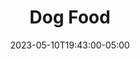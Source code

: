 ---
title: "Dog Food"
description: ""
lead: ""
date: 2023-05-10T19:43:00-05:00
lastmod: 2023-05-10T19:43:00-05:00
draft: false 
images: []
menu:
  docs:
    parent: "food-recipes"
    identifier: "dog-food-e4bcc2ac958ca8037f68365a3658b0af"
weight: 999
toc: true
---